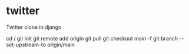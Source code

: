 # twitter
Twitter clone in django

cd /
git init
git remote add origin <your-repo-url>
git pull
git checkout main -f
git branch --set-upstream-to origin/main
